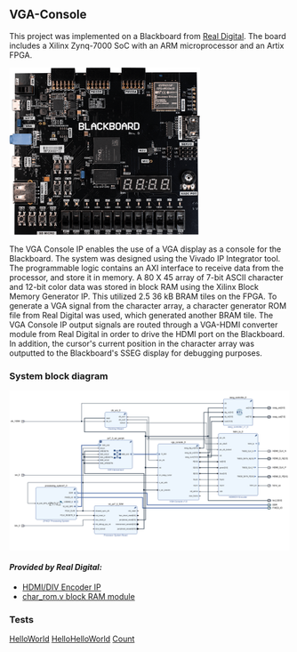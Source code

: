 ## VGA-Console
This project was implemented on a Blackboard from [Real Digital](https://www.realdigital.org/). The board includes a Xilinx Zynq-7000 SoC with an ARM microprocessor and an Artix FPGA.

<img src="img/blackboard.png?raw=true" width="343" height="301">

The VGA Console IP enables the use of a VGA display as a console for the Blackboard. The system was designed using the Vivado IP Integrator tool. The programmable logic contains an AXI interface to receive data from the processor, and store it in memory. A 80 X 45 array of 7-bit ASCII character and 12-bit color data was stored in block RAM using the Xilinx Block Memory Generator IP. This utilized 2.5 36 kB BRAM tiles on the FPGA. To generate a VGA signal from the character array, a character generator ROM file from Real Digital was used, which generated another BRAM tile. The VGA Console IP output signals are routed through a VGA-HDMI converter module from Real Digital in order to drive the HDMI port on the Blackboard. In addition, the cursor's current position in the character array was outputted to the Blackboard's SSEG display for debugging purposes.

### System block diagram
![System Block Diagram](img/vga_console_system_bd.png?raw=true)

#### *Provided by Real Digital:*
* [HDMI/DIV Encoder IP](https://github.com/RealDigitalOrg/VivadoIP/tree/master/hdmi_tx_1.0)
* [char_rom.v block RAM module](https://www.realdigital.org/doc/93562a1dd6587887f4265d6ecac23929)


### Tests
[HelloWorld](img/HelloWorld.jpg?raw=true)
[HelloHelloWorld](img/HelloHelloWorld.jpg?raw=true)
[Count](img/Count.jpg?raw=true)
